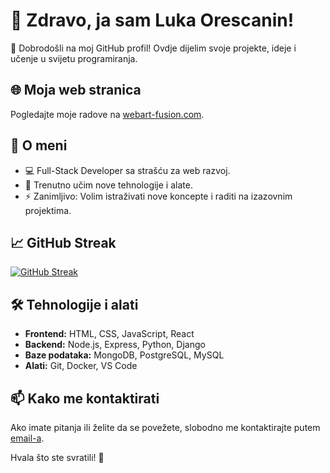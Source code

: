 # 👋 Zdravo, ja sam Luka Orescanin!

🎉 Dobrodošli na moj GitHub profil! Ovdje dijelim svoje projekte, ideje i učenje u svijetu programiranja.

## 🌐 Moja web stranica

Pogledajte moje radove na [webart-fusion.com](https://webart-fusion.com).

## 🚀 O meni

- 💻 Full-Stack Developer sa strašću za web razvoj.
- 🌱 Trenutno učim nove tehnologije i alate.
- ⚡ Zanimljivo: Volim istraživati nove koncepte i raditi na izazovnim projektima.

## 📈 GitHub Streak

[![GitHub Streak](https://streak-stats.demolab.com?user=lukaorescanin&theme=blueberry)](https://git.io/streak-stats)

## 🛠️ Tehnologije i alati

- **Frontend:** HTML, CSS, JavaScript, React
- **Backend:** Node.js, Express, Python, Django
- **Baze podataka:** MongoDB, PostgreSQL, MySQL
- **Alati:** Git, Docker, VS Code

## 📫 Kako me kontaktirati

Ako imate pitanja ili želite da se povežete, slobodno me kontaktirajte putem [email-a](mailto:webartfusion7@gmail.com).

Hvala što ste svratili! 🚀
